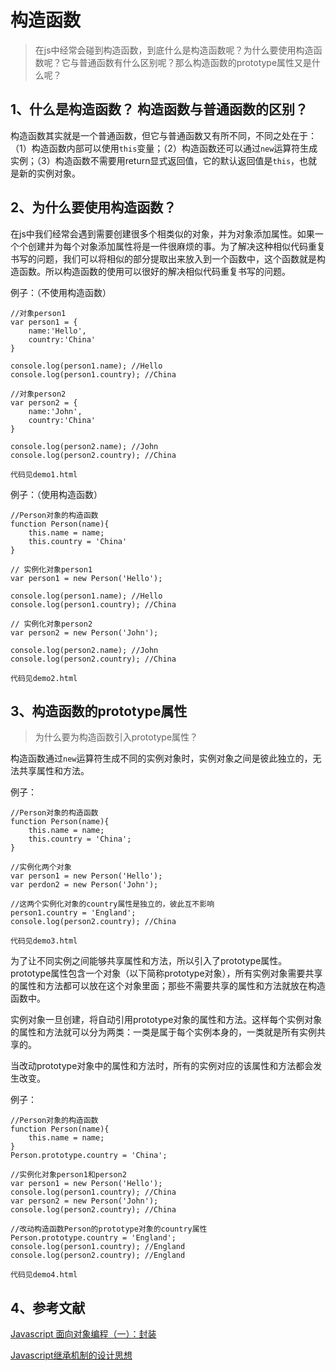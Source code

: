 # 构造函数

>在js中经常会碰到构造函数，到底什么是构造函数呢？为什么要使用构造函数呢？它与普通函数有什么区别呢？那么构造函数的prototype属性又是什么呢？

## 1、什么是构造函数？ 构造函数与普通函数的区别？
构造函数其实就是一个普通函数，但它与普通函数又有所不同，不同之处在于：（1）构造函数内部可以使用`this`变量；（2）构造函数还可以通过`new`运算符生成实例；（3）构造函数不需要用return显式返回值，它的默认返回值是`this`，也就是新的实例对象。

## 2、为什么要使用构造函数？

在js中我们经常会遇到需要创建很多个相类似的对象，并为对象添加属性。如果一个个创建并为每个对象添加属性将是一件很麻烦的事。为了解决这种相似代码重复书写的问题，我们可以将相似的部分提取出来放入到一个函数中，这个函数就是构造函数。所以构造函数的使用可以很好的解决相似代码重复书写的问题。

例子：（不使用构造函数）

```
//对象person1
var person1 = {
    name:'Hello',
    country:'China'
}

console.log(person1.name); //Hello
console.log(person1.country); //China

//对象person2
var person2 = {
    name:'John',
    country:'China'
}

console.log(person2.name); //John
console.log(person2.country); //China
```

`代码见demo1.html`

例子：（使用构造函数）

```
//Person对象的构造函数
function Person(name){
    this.name = name;
    this.country = 'China'
}

// 实例化对象person1
var person1 = new Person('Hello');

console.log(person1.name); //Hello
console.log(person1.country); //China

// 实例化对象person2
var person2 = new Person('John');

console.log(person2.name); //John
console.log(person2.country); //China
```

`代码见demo2.html`

## 3、构造函数的prototype属性

>为什么要为构造函数引入prototype属性？

构造函数通过`new`运算符生成不同的实例对象时，实例对象之间是彼此独立的，无法共享属性和方法。

例子：

```
//Person对象的构造函数
function Person(name){
    this.name = name;
    this.country = 'China';
}

//实例化两个对象
var person1 = new Person('Hello');
var perdon2 = new Person('John');

//这两个实例化对象的country属性是独立的，彼此互不影响
person1.country = 'England';
console.log(person2.country); //China
```

`代码见demo3.html`

为了让不同实例之间能够共享属性和方法，所以引入了prototype属性。prototype属性包含一个对象（以下简称prototype对象），所有实例对象需要共享的属性和方法都可以放在这个对象里面；那些不需要共享的属性和方法就放在构造函数中。

实例对象一旦创建，将自动引用prototype对象的属性和方法。这样每个实例对象的属性和方法就可以分为两类：一类是属于每个实例本身的，一类就是所有实例共享的。

当改动prototype对象中的属性和方法时，所有的实例对应的该属性和方法都会发生改变。

例子：

```
//Person对象的构造函数
function Person(name){
    this.name = name;
}
Person.prototype.country = 'China';

//实例化对象person1和person2
var person1 = new Person('Hello');
console.log(person1.country); //China
var person2 = new Person('John');
console.log(person2.country); //China

//改动构造函数Person的prototype对象的country属性
Person.prototype.country = 'England';
console.log(person1.country); //England
console.log(person2.country); //England
```

`代码见demo4.html`

## 4、参考文献

[Javascript 面向对象编程（一）：封装](http://www.ruanyifeng.com/blog/2010/05/object-oriented_javascript_encapsulation.html)

[Javascript继承机制的设计思想](http://www.ruanyifeng.com/blog/2011/06/designing_ideas_of_inheritance_mechanism_in_javascript.html)